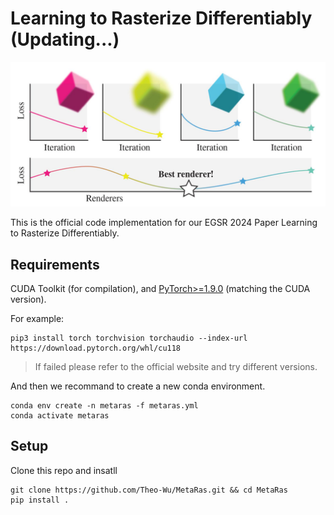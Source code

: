 # Learning to Rasterize Differentiably (Updating...)

![teaser](Teaser.jpg "Teaser")

This is the official code implementation for our EGSR 2024 Paper Learning to Rasterize Differentiably.

## Requirements 
CUDA Toolkit (for compilation), and [PyTorch>=1.9.0](https://pytorch.org/get-started/locally/) (matching the CUDA version).

For example:

```shell
pip3 install torch torchvision torchaudio --index-url https://download.pytorch.org/whl/cu118
```
>If failed please refer to the official website and try different versions.

And then we recommand to create a new conda environment.

```shell
conda env create -n metaras -f metaras.yml
conda activate metaras
```

## Setup

Clone this repo and insatll

```shell
git clone https://github.com/Theo-Wu/MetaRas.git && cd MetaRas
pip install .
```

